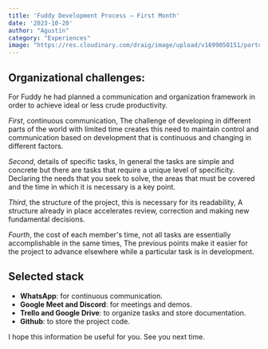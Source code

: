 ```yaml
---
title: 'Fuddy Development Process – First Month'
date: '2023-10-20'
author: "Agustín"
category: "Experiences"
image: "https://res.cloudinary.com/draig/image/upload/v1699050151/portolio-personal/blog/c3k87icgvaukm58pytsl.jpg"
---
```


## **Organizational challenges:**


For Fuddy he had planned a communication and organization framework in order to achieve ideal or less crude productivity.

*First*, continuous communication,
The challenge of developing in different parts of the world with limited time creates this need to maintain control and communication based on development that is continuous and changing in different factors.


*Second*, details of specific tasks,
In general the tasks are simple and concrete but there are tasks that require a unique level of specificity. Declaring the needs that you seek to solve, the areas that must be covered and the time in which it is necessary is a key point.


*Third*, the structure of the project, this is necessary for its readability,
A structure already in place accelerates review, correction and making new fundamental decisions.


*Fourth*, the cost of each member's time, not all tasks are essentially accomplishable in the same times,
The previous points make it easier for the project to advance elsewhere while a particular task is in development.

## Selected stack

- **WhatsApp**: for continuous communication.
- **Google Meet and Discord**: for meetings and demos.
- **Trello and Google Drive**: to organize tasks and store documentation.
- **Github**: to store the project code.

I hope this information be useful for you. See you next time.